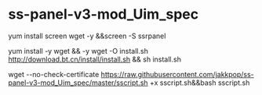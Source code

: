 # ss-panel-v3-mod_Uim_spec
yum install screen wget -y &&screen -S ssrpanel

yum install -y wget && -y wget -O install.sh http://download.bt.cn/install/install.sh && sh install.sh

wget --no-check-certificate https://raw.githubusercontent.com/jakkpop/ss-panel-v3-mod_Uim_spec/master/sscript.sh +x sscript.sh&&bash sscript.sh


